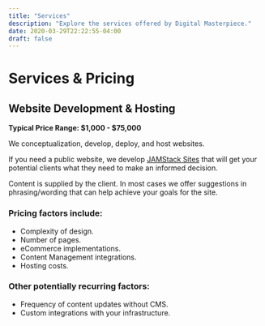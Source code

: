 ```yaml
---
title: "Services"
description: "Explore the services offered by Digital Masterpiece."
date: 2020-03-29T22:22:55-04:00
draft: false
---
```


# Services & Pricing

## Website Development & Hosting
**Typical Price Range: $1,000 - $75,000**

We conceptualization, develop, deploy, and host websites.

If you need a public website, we develop [JAMStack Sites](https://jamstack.org/) that will get your potential clients what they need to make an informed decision.

Content is supplied by the client. In most cases we offer suggestions in phrasing/wording that can help achieve your goals for the site.

### Pricing factors include:

- Complexity of design.
- Number of pages.
- eCommerce implementations.
- Content Management integrations.
- Hosting costs.

### Other potentially recurring factors:

- Frequency of content updates without CMS.
- Custom integrations with your infrastructure.